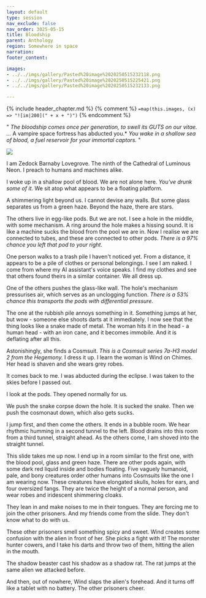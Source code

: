 ```yaml
---
layout: default
type: session
nav_exclude: false
nav_order: 3025-05-15
title: Bloodship
parent: Anthology
region: Somewhere in space
narration: 
footer_content: 

images:
- ../../imgs/gallery/Pasted%20image%2020250515232118.png
- ../../imgs/gallery/Pasted%20image%2020250515225421.png
- ../../imgs/gallery/Pasted%20image%2020250515232133.png

---
```


{% include header_chapter.md %}
{% comment %}
`=map(this.images, (x) => "![im|200](" + x + ")")`
{% endcomment %}

"
*The bloodship comes once per generation,*
*to swell its GUTS on our vitae.*
*...*
A vampire space fortress has abducted you.*
*You wake in a shallow sea of blood, a fuel reservoir for your immortal captors.*
"

![](https://i.kickstarter.com/assets/026/998/528/351b29a0854a491ee5e3d7ffe683310d_original.jpg?fit=scale-down&origin=ugc&q=92&v=1572247297&width=680&sig=mALZk4yQE3GD48KlMLUgJwxvIrvO%2BMN8Nuet4cN3h6I%3D)

I am Zedock Barnaby Lovegrove.
The ninth of the Cathedral of Luminous Neon.
I preach to humans and machines alike.

I woke up in a shallow pool of blood.
We are not alone here.
*You've drunk some of it.*
We sit atop what appears to be a floating platform.

A shimmering light beyond us.
I cannot devise any walls.
But some glass separates us from a green haze.
Beyond the haze, there are stars.

The others live in egg-like pods.
But we are not.
I see a hole in the middle, with some mechanism.
A ring around the hole makes a hissing sound.
It is like a machine sucks the blood from the pool we are in.
Now I realise we are connected to tubes, and these are connected to other pods.
*There is a 97% chance you left that pod to your right.*

One person walks to a trash pile I haven't noticed yet.
From a distance, it appears to be a pile of clothes or personal belongings.
I see I am naked.
I come from where my AI assistant's voice speaks.
I find my clothes and see that others found theirs in a similar container.
We all dress up.

One of the others pushes the glass-like wall.
The hole's mechanism pressurises air, which serves as an unclogging function.
*There is a 53% chance this transports the pods with differential pressure.*

The one at the rubbish pile annoys something in it.
Something jumps at her, but wow - someone else shoots darts at it immediately.
I now see that the thing looks like a snake made of metal.
The woman hits it in the head - a human head - with an iron cane, and it becomes immobile.
And it is deflating after all this.

Astonishingly, she finds a Cosmsuit.
*This is a Cosmsuit series 7a-H3 model 2 from the Hegemony.*
I dress it up.
I learn the woman is Wind on Chimes.
Her head is shaven and she wears grey robes.

It comes back to me.
I was abducted during the eclipse.
I was taken to the skies before I passed out.

I look at the pods.
They opened normally for us.

We push the snake corpse down the hole.
It is sucked the snake.
Then we push the cosmonaut down, which also gets sucks.

I jump first, and then come the others.
It ends in a bubble room.
We hear rhythmic humming in a second tunnel to the left.
Blood drains into this room from a third tunnel, straight ahead.
As the others come, I am shoved into the straight tunnel.

This slide takes me up now.
I end up in a room similar to the first one, with the blood pool, glass and green haze.
There are other pods again, with some dark red liquid inside and bodies floating.
Five vaguely humanoid, pale, and bony creatures order other humans into Cosmsuits like the one I am wearing now.
These creatures have elongated skulls, holes for ears, and four oversized fangs.
They are twice the height of a normal person, and wear robes and iridescent shimmering cloaks.

They lean in and make noises to me in their tongues.
They are forcing me to join the other prisoners.
And my friends come from the slide.
They don't know what to do with us.

These other prisoners smell something spicy and sweet.
Wind creates some confusion with the alien in front of her.
She picks a fight with it!
The monster hunter cowers, and I take his darts and throw two of them, hitting the alien in the mouth.

The shadow beaster cast his shadow as a shadow rat.
The rat jumps at the same alien we attacked before.

And then, out of nowhere, Wind slaps the alien's forehead.
And it turns off like a tablet with no battery.
The other prisoners cheer.